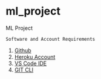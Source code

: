 # ml_project
ML Project

`Software and Account Requirements`
1. [Github](https://github.com/)
2. [Heroku Account](https://herokuapp.com/)
3. [VS Code IDE](https://code.visualstudio.com/download)
4. [GIT CLI](https://git-scm.com/downloads)